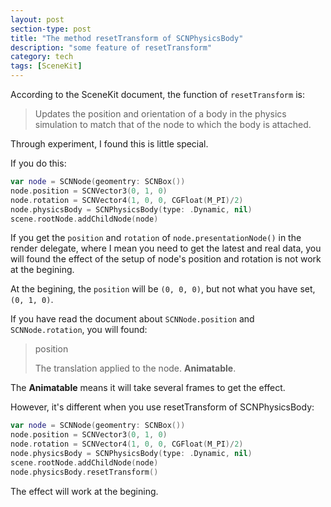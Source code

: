 ```yaml
---
layout: post
section-type: post
title: "The method resetTransform of SCNPhysicsBody"
description: "some feature of resetTransform"
category: tech
tags: [SceneKit]
---
```

<!-- {% include JB/setup %} -->

According to the SceneKit document, the function of `resetTransform` is: 

> Updates the position and orientation of a body in the physics simulation to match that of the node to which the body is attached.

Through experiment, I found this is little special.

If you do this: 

```swift
var node = SCNNode(geomentry: SCNBox())
node.position = SCNVector3(0, 1, 0)
node.rotation = SCNVector4(1, 0, 0, CGFloat(M_PI)/2)
node.physicsBody = SCNPhysicsBody(type: .Dynamic, nil)
scene.rootNode.addChildNode(node)
```

If you get the `position` and `rotation` of `node.presentationNode()` in the render delegate, where I mean you need to get the latest and real data, you will found the effect of the setup of node's position and rotation is not work at the begining.

At the begining, the `position` will be `(0, 0, 0)`, but not what you have set, `(0, 1, 0)`.

If you have read the document about `SCNNode.position` and `SCNNode.rotation`, you will found:

> position
> 
> The translation applied to the node. __Animatable__.

The __Animatable__ means it will take several frames to get the effect.

However, it's different when you use resetTransform of SCNPhysicsBody:

```swift
var node = SCNNode(geomentry: SCNBox())
node.position = SCNVector3(0, 1, 0)
node.rotation = SCNVector4(1, 0, 0, CGFloat(M_PI)/2)
node.physicsBody = SCNPhysicsBody(type: .Dynamic, nil)
scene.rootNode.addChildNode(node)
node.physicsBody.resetTransform()
```

The effect will work at the begining.
